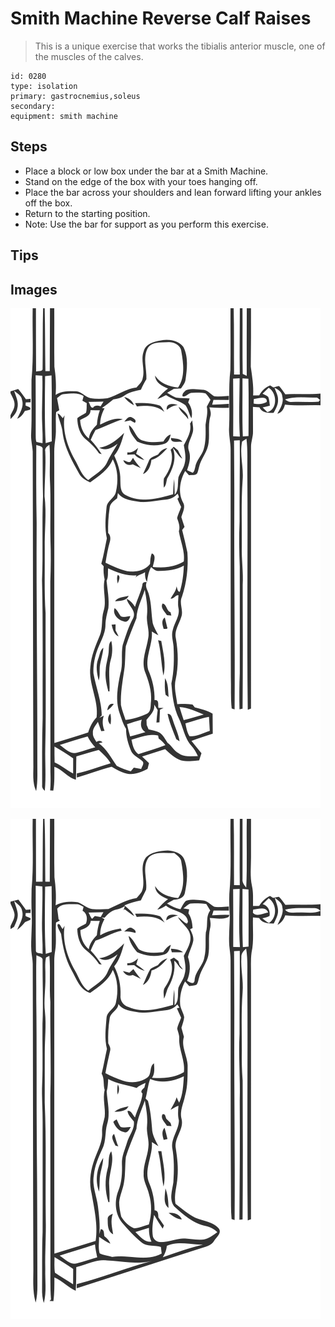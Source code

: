 # Smith Machine Reverse Calf Raises

> This is a unique exercise that works the tibialis anterior muscle, one of the muscles of the calves.

``` 
id: 0280 
type: isolation 
primary: gastrocnemius,soleus 
secondary:  
equipment: smith machine 
``` 


## Steps


 - Place a block or low box under the bar at a Smith Machine.
 - Stand on the edge of the box with your toes hanging off.
 - Place the bar across your shoulders and lean forward lifting your ankles off the box.
 - Return to the starting position.
 - Note: Use the bar for support as you perform this exercise.

## Tips



## Images

![](./../svg/0280-relaxation.svg "")

![](./../svg/0280-tension.svg "")

